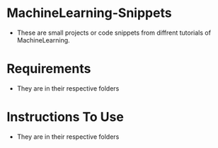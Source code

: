 # MachineLearning-Snippets
- These are small projects or code snippets from diffrent tutorials of MachineLearning.
# Requirements
 - They are in their respective folders
 
 # Instructions To Use
   - They are in their respective folders
